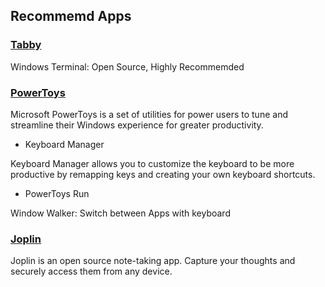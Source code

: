 ## Recommemd Apps

### [Tabby](https://tabby.sh/)

Windows Terminal: Open Source, Highly Recommemded

### [PowerToys](https://learn.microsoft.com/en-us/windows/powertoys/)

Microsoft PowerToys is a set of utilities for power users to tune and streamline their Windows experience for greater productivity.

- Keyboard Manager

Keyboard Manager allows you to customize the keyboard to be more productive by remapping keys and creating your own keyboard shortcuts.

- PowerToys Run

Window Walker: Switch between Apps with keyboard

### [Joplin](https://joplinapp.org/)

Joplin is an open source note-taking app. Capture your thoughts and securely access them from any device.
